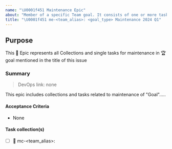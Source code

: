 ```yaml
---
name: "\U0001f451 Maintenance Epic"
about: "Member of a specific Team goal. It consists of one or more task-collections"
title: "\U0001f451 me-<team_alias>: <goal_type> Maintenance 2024 Q1"
---
```


## Purpose

This :crown: Epic represents all Collections and single tasks for maintenance in :trophy: goal mentioned in the title of this issue

### Summary

> DevOps link: none <!-- Example: AB#<item_number> -->

This epic includes collections and tasks related to maintenance of "Goal"..... <!-- Summarise overall reason for epic -->

#### Acceptance Criteria

- None

#### Task collection(s)
<!--
Copy/paste value in next line to add more collections in this list:
- [ ] :card_index: mc-<team_alias>:
 -->

- [ ] :card_index: mc-<team_alias>:
